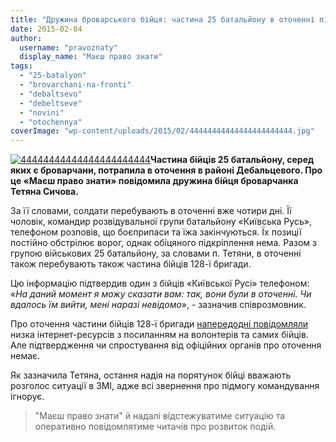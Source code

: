 ```yaml
---
title: "Дружина броварського бійця: частина 25 батальйону в оточенні під Дебальцевим"
date: 2015-02-04
author: 
  username: "pravoznaty"
  display_name: "Маєш право знати"
tags: 
  - "25-batalyon"
  - "brovarchani-na-fronti"
  - "debaltsevo"
  - "debeltseve"
  - "novini"
  - "otochennya"
coverImage: "wp-content/uploads/2015/02/44444444444444444444444.jpg"
---
```


[![44444444444444444444444](https://mpz.brovary.org/wp-content/uploads/2015/02/44444444444444444444444.jpg)](https://mpz.brovary.org/wp-content/uploads/2015/02/44444444444444444444444.jpg)**Частина бійців 25 батальйону, серед яких є броварчани, потрапила в оточення в районі Дебальцевого. Про це «Маєш право знати» повідомила дружина бійця броварчанка Тетяна Сичова.**

За її словами, солдати перебувають в оточенні вже чотири дні. Її чоловік, командир розвідувальної групи батальйону «Київська Русь», телефоном розповів, що боєприпаси та їжа закінчуються. Їх позиції постійно обстрілює ворог, однак обіцяного підкріплення нема. Разом з групою військових 25 батальйону, за словами п. Тетяни, в оточенні також перебувають також частина бійців 128-ї бригади.

Цю інформацію підтвердив один з бійців «Київської Русі» телефоном: «_На даний момент я можу сказати вам: так, вони були в оточенні. Чи вдалось їм вийти, мені наразі невідомо_», - зазначив співрозмовник.

Про оточення частини бійців 128-ї бригади [напередодні повідомляли](http://panorama-mukachevo.com/2015/02/03/124720/) низка інтернет-ресурсів з посиланням на волонтерів та самих бійців. Але підтвердження чи спростування від офіційних органів про оточення немає.

Як зазначила Тетяна, остання надія на порятунок бійці вважають розголос ситуації в ЗМІ, адже всі звернення про підмогу командування ігнорує.

> "Маєш право знати" й надалі відстежуватиме ситуацію та оперативно повідомлятиме читачів про розвиток подій.
